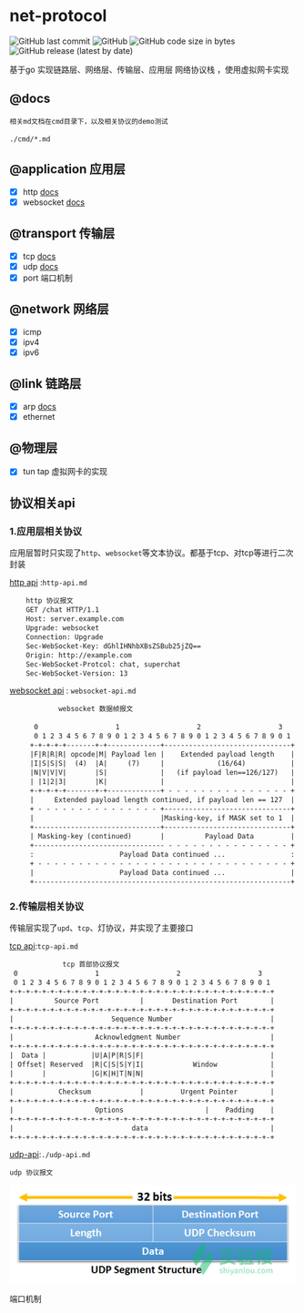 # net-protocol
<p>
<img alt="GitHub last commit" src="https://img.shields.io/github/last-commit/brewlin/net-protocol">
<img alt="GitHub" src="https://img.shields.io/github/license/brewlin/net-protocol">
<img alt="GitHub code size in bytes" src="https://img.shields.io/github/languages/code-size/brewlin/net-protocol">
  <img alt="GitHub release (latest by date)" src="https://img.shields.io/github/v/release/brewlin/net-protocol">
  </p>


基于go 实现链路层、网络层、传输层、应用层 网络协议栈 ，使用虚拟网卡实现
## @docs
```
相关md文档在cmd目录下，以及相关协议的demo测试
```
`./cmd/*.md`
## @application 应用层
- [x] http [docs](./cmd/http.md)
- [x] websocket [docs](./cmd/websocket.md)

## @transport 传输层
- [x] tcp [docs](./cmd/tcp.md)
- [x] udp [docs](./cmd/udp.md)
- [x] port 端口机制

## @network 网络层
- [x] icmp
- [x] ipv4
- [x] ipv6

## @link 链路层
- [x] arp [docs](./cmd/arp.md)
- [x] ethernet

## @物理层
- [x] tun tap 虚拟网卡的实现

## 协议相关api
### 1.应用层相关协议
应用层暂时只实现了`http`、`websocket`等文本协议。都基于tcp、对tcp等进行二次封装

[http api](./http-api.md) :`http-api.md`
```
	http 协议报文
	GET /chat HTTP/1.1
	Host: server.example.com
	Upgrade: websocket
	Connection: Upgrade
	Sec-WebSocket-Key: dGhlIHNhbXBsZSBub25jZQ==
	Origin: http://example.com
	Sec-WebSocket-Protcol: chat, superchat
	Sec-WebSocket-Version: 13
```
[websocket api](./websocket-api.md) : `websocket-api.md`
```
			websocket 数据帧报文

      0                   1                   2                   3
      0 1 2 3 4 5 6 7 8 9 0 1 2 3 4 5 6 7 8 9 0 1 2 3 4 5 6 7 8 9 0 1
     +-+-+-+-+-------+-+-------------+-------------------------------+
     |F|R|R|R| opcode|M| Payload len |    Extended payload length    |
     |I|S|S|S|  (4)  |A|     (7)     |             (16/64)           |
     |N|V|V|V|       |S|             |   (if payload len==126/127)   |
     | |1|2|3|       |K|             |                               |
     +-+-+-+-+-------+-+-------------+ - - - - - - - - - - - - - - - +
     |     Extended payload length continued, if payload len == 127  |
     + - - - - - - - - - - - - - - - +-------------------------------+
     |                               |Masking-key, if MASK set to 1  |
     +-------------------------------+-------------------------------+
     | Masking-key (continued)       |          Payload Data         |
     +-------------------------------- - - - - - - - - - - - - - - - +
     :                     Payload Data continued ...                :
     + - - - - - - - - - - - - - - - - - - - - - - - - - - - - - - - +
     |                     Payload Data continued ...                |
     +---------------------------------------------------------------+

```
### 2.传输层相关协议
传输层实现了`upd`、`tcp`、灯协议，并实现了主要接口

[tcp api](./tcp-api.md):`tcp-api.md`

```
		     tcp 首部协议报文
 0                   1                   2                   3
 0 1 2 3 4 5 6 7 8 9 0 1 2 3 4 5 6 7 8 9 0 1 2 3 4 5 6 7 8 9 0 1
+-+-+-+-+-+-+-+-+-+-+-+-+-+-+-+-+-+-+-+-+-+-+-+-+-+-+-+-+-+-+-+-+
|          Source Port          |       Destination Port        |
+-+-+-+-+-+-+-+-+-+-+-+-+-+-+-+-+-+-+-+-+-+-+-+-+-+-+-+-+-+-+-+-+
|                        Sequence Number                        |
+-+-+-+-+-+-+-+-+-+-+-+-+-+-+-+-+-+-+-+-+-+-+-+-+-+-+-+-+-+-+-+-+
|                    Acknowledgment Number                      |
+-+-+-+-+-+-+-+-+-+-+-+-+-+-+-+-+-+-+-+-+-+-+-+-+-+-+-+-+-+-+-+-+
|  Data |           |U|A|P|R|S|F|                               |
| Offset| Reserved  |R|C|S|S|Y|I|            Window             |
|       |           |G|K|H|T|N|N|                               |
+-+-+-+-+-+-+-+-+-+-+-+-+-+-+-+-+-+-+-+-+-+-+-+-+-+-+-+-+-+-+-+-+
|           Checksum            |         Urgent Pointer        |
+-+-+-+-+-+-+-+-+-+-+-+-+-+-+-+-+-+-+-+-+-+-+-+-+-+-+-+-+-+-+-+-+
|                    Options                    |    Padding    |
+-+-+-+-+-+-+-+-+-+-+-+-+-+-+-+-+-+-+-+-+-+-+-+-+-+-+-+-+-+-+-+-+
|                             data                              |
+-+-+-+-+-+-+-+-+-+-+-+-+-+-+-+-+-+-+-+-+-+-+-+-+-+-+-+-+-+-+-+-+
```

[udp-api](./udp-api.md):`./udp-api.md`
```
udp 协议报文
```
![](./resource/wm.png)

端口机制

